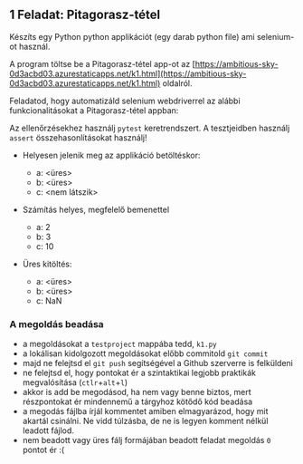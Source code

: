 ## 1 Feladat: Pitagorasz-tétel

Készíts egy Python python applikációt (egy darab python file) ami selenium-ot használ. 

A program töltse be a Pitagorasz-tétel app-ot az [https://ambitious-sky-0d3acbd03.azurestaticapps.net/k1.html](https://ambitious-sky-0d3acbd03.azurestaticapps.net/k1.html) oldalról. 

Feladatod, hogy automatizáld selenium webdriverrel az alábbi funkcionalitásokat a Pitagorasz-tétel appban:

Az ellenőrzésekhez használj `pytest` keretrendszert. A tesztjeidben használj `assert` összehasonlításokat használj!

* Helyesen jelenik meg az applikáció betöltéskor:
    * a: <üres>
    * b: <üres>
    * c: <nem látszik>

* Számítás helyes, megfelelő bemenettel
    * a: 2
    * b: 3
    * c: 10

* Üres kitöltés:
    * a: <üres>
    * b: <üres>
    * c: NaN   

### A megoldás beadása
* a megoldásokat a `testproject` mappába tedd, `k1.py`
* a lokálisan kidolgozott megoldásokat előbb commitold `git commit`
* majd ne felejtsd el `git push` segítségével a Github szerverre is felküldeni
* ne felejtsd el, hogy pontokat ér a szintaktikai legjobb praktikák megvalósítása (`ctlr`+`alt`+`l`)
* akkor is add be megodásod, ha nem vagy benne biztos, mert részpontokat ér mindennemű a tárgyhoz kötődő kód beadása
* a megodás fájlba írjál kommentet amiben elmagyarázod, hogy mit akartál csinálni. Ne vidd túlzásba, de ne is legyen komment nélkül leadott fájlod.
* nem beadott vagy üres fálj formájában beadott feladat megoldás `0` pontot ér :(